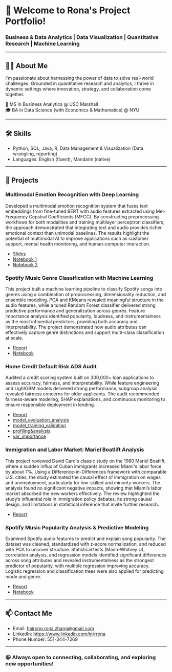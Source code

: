 # 👋 Welcome to Rona's Project Portfolio!

### Business & Data Analytics | Data Visualization | Quantitative Research | Machine Learning

---

## 👩🏻 About Me

I'm passionate about harnessing the power of data to solve real-world challenges. Grounded in quantitative research and analytics, I thrive in dynamic settings where innovation, strategy, and collaboration come together.  

🎒 MS in Business Analytics @ USC Marshall  
🎓 BA in Data Science (with Economics & Mathematics) @ NYU  

---

## 🛠️ Skills
- Python, SQL, Java, R, Data Management & Visualization (Data wrangling, reporting)
- Languages: English (fluent), Mandarin (native)

---

## 🌟 Projects
### Multimodal Emotion Recognition with Deep Learning
Developed a multimodal emotion recognition system that fuses text embeddings from fine-tuned BERT with audio features extracted using Mel-Frequency Cepstral Coefficients (MFCC). By constructing preprocessing workflows for both modalities and training multilayer perceptron classifiers, the approach demonstrated that integrating text and audio provides richer emotional context than unimodal baselines. The results highlight the potential of multimodal AI to improve applications such as customer support, mental health monitoring, and human-computer interaction.
- [Slides](Investigating%20Multimodal%20Fusion%20for%20Emotion%20Recognition%20Using%20Deep%20Learning.pdf)
- [Notebook 1](Multimodelcode1.ipynb)
- [Notebook 2](Multimodelcode2.ipynb)

### Spotify Music Genre Classification with Machine Learning
This project built a machine learning pipeline to classify Spotify songs into genres using a combination of preprocessing, dimensionality reduction, and ensemble modeling. PCA and KMeans revealed meaningful structure in the audio features, while a tuned Random Forest classifier delivered strong predictive performance and generalization across genres. Feature importance analysis identified popularity, loudness, and instrumentalness as the most influential predictors, providing both accuracy and interpretability. The project demonstrated how audio attributes can effectively capture genre distinctions and support multi-class classification at scale.
- [Report](Spotify_Music_Genre_Classification_%20with_Machine_Learning.pdf)
- [Notebook](Spotify_Music_Genre_Classification_with_Machine_Learning_code.ipynb)

### Home Credit Default Risk ADS Audit
Audited a credit scoring system built on 300,000+ loan applications to assess accuracy, fairness, and interpretability. While feature engineering and LightGBM models delivered strong performance, subgroup analysis revealed fairness concerns for older applicants. The audit recommended fairness-aware modeling, SHAP explanations, and continuous monitoring to ensure responsible deployment in lending.
- [Report](Home%20Credit%20Default%20Risk%20ADS%20Audit.pdf)
- [model_evaluation_analysis](ADSmodel_evaluation_analysis.ipynb)
- [model_training_validation](ADSmodel_training_validation.ipynb)
- [profiling&analysis](ADSprofiling&analysis.ipynb)
- [var_importance](ADSvar_importance.pdf)

### Immigration and Labor Market: Mariel Boatlift Analysis
This project reviewed David Card's classic study on the 1980 Mariel Boatlift, where a sudden influx of Cuban immigrants increased Miami's labor force by about 7%. Using a Difference-in-Differences framework with comparable U.S. cities, the study estimated the causal effect of immigration on wages and unemployment, particularly for low-skilled and minority workers. The analysis found no significant negative impacts, showing that Miami’s labor market absorbed the new workers effectively. The review highlighted the study’s influential role in immigration policy debates, its strong causal design, and limitations in statistical inference that invite further research.
- [Report](mariel-impact-review.pdf)

### Spotify Music Popularity Analysis & Predictive Modeling
Examined Spotify audio features to predict and explain song popularity. The dataset was cleaned, standardized with z-score normalization, and reduced with PCA to uncover structure. Statistical tests (Mann-Whitney U), correlation analysis, and regression models identified significant differences across song attributes and revealed instrumentalness as the strongest predictor of popularity, with multiple regression improving accuracy. Logistic regression and classification trees were also applied for predicting mode and genre.
- [Report](Spotify%20Music%20Popularity%20Analysis%20%26%20Predictive%20Modeling.pdf)
- [Notebook](Spotify_Music_Popularity_Analysis%20_Predictive_Modeling_code.ipynb)

---

## 📫 Contact Me
- Email: hairong.rona.zhang@gmail.com
- LinkedIn: https://www.linkedin.com/in/rrona
- Phone Number: 551-344-7269

---

### 😃 Always open to connecting, collaborating, and exploring new opportunities!
